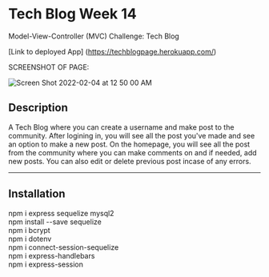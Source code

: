 # Tech Blog Week 14
Model-View-Controller (MVC) Challenge: Tech Blog

[Link to deployed App] (https://techblogpage.herokuapp.com/)

SCREENSHOT OF PAGE:

![Screen Shot 2022-02-04 at 12 50 00 AM](https://user-images.githubusercontent.com/90392805/152479248-83b916f1-a22c-4ba3-af05-4d6b1c39a7b9.png)


## Description
A Tech Blog where you can create a username and make post to the community.  After logining in, you will see all the post you've made and see an option to make a new post.  On the homepage, you will see all the post from the community where you can make comments on and if needed, add new posts.  You can also edit or delete previous post incase of any errors.


***
## Installation
npm i express sequelize mysql2<br>
npm install --save sequelize<br>
npm i bcrypt<br>
npm i dotenv<br>
npm i connect-session-sequelize<br>
npm i express-handlebars<br>
npm i express-session<br>
